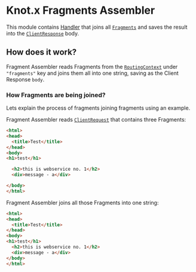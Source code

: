 # Knot.x Fragments Assembler
This module contains [Handler](https://vertx.io/docs/apidocs/io/vertx/core/Handler.html)
that joins all [`Fragments`](https://github.com/Knotx/knotx-fragments-handler/tree/master/api) and
saves the result into the [`ClientResponse`](https://github.com/Knotx/knotx-server-http/blob/master/api/docs/asciidoc/dataobjects.adoc#clientresponse) body.

## How does it work?
Fragment Assembler reads Fragments from the [`RoutingContext`](https://vertx.io/docs/apidocs/io/vertx/ext/web/RoutingContext.html) 
under `"fragments"` key and joins them all into one string, saving as the Client Response `body`.

### How Fragments are being joined?
Lets explain the process of fragments joining fragments using an example.

Fragment Assembler reads [`ClientRequest`](https://github.com/Knotx/knotx-server-http/blob/master/api/docs/asciidoc/dataobjects.adoc#clientrequest)
that contains three Fragments:
```html
<html>
<head>
  <title>Test</title>
</head>
<body>
<h1>test</h1>
```
```html
  <h2>this is webservice no. 1</h2>
  <div>message - a</div>
```
```html
</body>
</html>
```
Fragment Assembler joins all those Fragments into one string:
```html
<html>
<head>
  <title>Test</title>
</head>
<body>
<h1>test</h1>
  <h2>this is webservice no. 1</h2>
  <div>message - a</div>
</body>
</html>
```